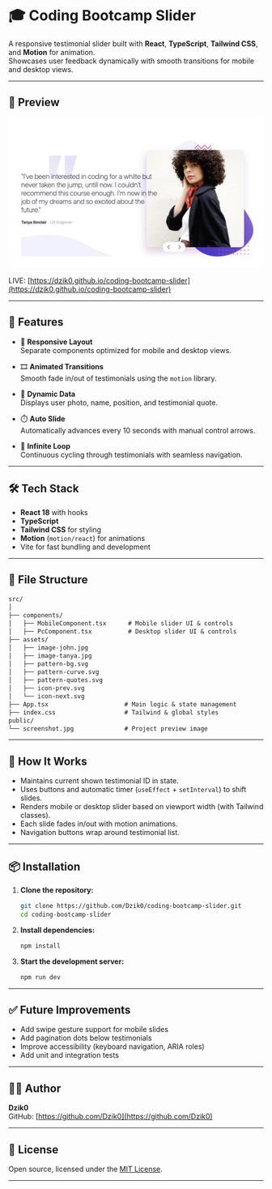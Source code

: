 # 🎓 Coding Bootcamp Slider

A responsive testimonial slider built with **React**, **TypeScript**, **Tailwind CSS**, and **Motion** for animation.  
Showcases user feedback dynamically with smooth transitions for mobile and desktop views.

---

## 📸 Preview

![Coding Bootcamp Slider Screenshot](/screenshot.jpg)

LIVE: [https://dzik0.github.io/coding-bootcamp-slider](https://dzik0.github.io/coding-bootcamp-slider)

---

## 🚀 Features

- 📱 **Responsive Layout**  
  Separate components optimized for mobile and desktop views.

- 🎞️ **Animated Transitions**  
  Smooth fade in/out of testimonials using the `motion` library.

- 👥 **Dynamic Data**  
  Displays user photo, name, position, and testimonial quote.

- ⏱️ **Auto Slide**  
  Automatically advances every 10 seconds with manual control arrows.

- 🔄 **Infinite Loop**  
  Continuous cycling through testimonials with seamless navigation.

---

## 🛠️ Tech Stack

- **React 18** with hooks
- **TypeScript**
- **Tailwind CSS** for styling
- **Motion** (`motion/react`) for animations
- Vite for fast bundling and development

---

## 📁 File Structure

```
src/
│
├── components/
│   ├── MobileComponent.tsx      # Mobile slider UI & controls
│   ├── PcComponent.tsx          # Desktop slider UI & controls
├── assets/
│   ├── image-john.jpg
│   ├── image-tanya.jpg
│   ├── pattern-bg.svg
│   ├── pattern-curve.svg
│   ├── pattern-quotes.svg
│   ├── icon-prev.svg
│   └── icon-next.svg
├── App.tsx                     # Main logic & state management
├── index.css                   # Tailwind & global styles
public/
└── screenshot.jpg              # Project preview image
```

---

## 🧠 How It Works

- Maintains current shown testimonial ID in state.
- Uses buttons and automatic timer (`useEffect` + `setInterval`) to shift slides.
- Renders mobile or desktop slider based on viewport width (with Tailwind classes).
- Each slide fades in/out with motion animations.
- Navigation buttons wrap around testimonial list.

---

## 📦 Installation

1. **Clone the repository:**

   ```bash
   git clone https://github.com/Dzik0/coding-bootcamp-slider.git
   cd coding-bootcamp-slider
   ```

2. **Install dependencies:**

   ```bash
   npm install
   ```

3. **Start the development server:**

   ```bash
   npm run dev
   ```

---

## ✅ Future Improvements

- Add swipe gesture support for mobile slides
- Add pagination dots below testimonials
- Improve accessibility (keyboard navigation, ARIA roles)
- Add unit and integration tests

---

## 👨‍💻 Author

**Dzik0**  
GitHub: [https://github.com/Dzik0](https://github.com/Dzik0)

---

## 📝 License

Open source, licensed under the [MIT License](LICENSE).

---
